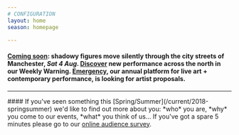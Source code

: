 ```yaml
---
# CONFIGURATION
layout: home
season: homepage

---
```

#### [Coming soon](/current/2018-springsummer/hazardshadowgirl): shadowy figures move silently through the city streets of Manchester, *Sat 4 Aug*. <a href="http://wordofwarning.posthaven.com" target="_blank">Discover</a> new performance across the north in our Weekly Warning. [Emergency](/hab/emergency), our annual platform for live art + contemporary performance, is looking for artist proposals.            
<hr>               
#### If you've seen something this [Spring/Summer](/current/2018-springsummer) we'd like to find out more about you: *who* you are, *why* you come to our events, *what* you think of us… If you've got a spare 5 minutes please go to our <a href="http://research.audiencesurveys.org/s.asp?k=152950990710" target="_blank">online audience survey</a>.
